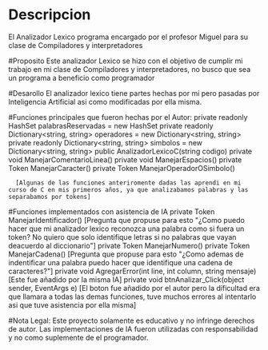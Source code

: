 # Descripcion
El Analizador Lexico programa encargado por el profesor Miguel para su clase de Compiladores y interpretadores

#Proposito
Este analizador Lexico se hizo con el objetivo de cumplir mi trabajo en mi clase de Compiladores y interpretadores, no busco que sea un programa a beneficio como programador

#Desarollo
El analizador lexico tiene partes hechas por mi pero pasadas por Inteligencia Artificial asi como modificadas por ella misma.

#Funciones principales que fueron hechas por el Autor:
      private readonly HashSet<string> palabrasReservadas = new HashSet<string>
      private readonly Dictionary<string, string> operadores = new Dictionary<string, string>
      private readonly Dictionary<string, string> simbolos = new Dictionary<string, string>
      public AnalizadorLexicoC(string codigo)
      private void ManejarComentarioLinea()
      private void ManejarEspacios()
      private Token ManejarCaracter()
      private Token ManejarOperadorOSimbolo()
      
      [Algunas de las funciones anteriromente dadas las aprendi en mi curso de C en mis primeros años, ya que analizabamos palabras y las separabamos por tokens]
      
#Funciones implementados con asistencia de IA
  private Token ManejarIdentificador() [Pregunta que propuse para esto "¿Como puedo hacer que mi analizador lexico reconozca una palabra como si fuera un token? No quiero que solo identifique letras si no palabras que vayan deacuerdo al diccionario"]
   private Token ManejarNumero()
    private Token ManejarCadena() [Pregunta que propuse para esto "¿Como ademas de indentificar una palabra puedo hacer que identifique una cadena de caracteres?"]
    private void AgregarError(int line, int column, string mensaje) [Este fue añadido por la misma IA]
    private void btnAnalizar_Click(object sender, EventArgs e) [El boton fue añadido por el autor pero la dificultad era que llamara a todas las demas funciones, tuve muchos errores al intentarlo asi que tuve asistencia por ella misma]

#Nota Legal:
Este proyecto solamente es educativo y no infringe derechos de autor. Las implementaciones de IA fueron utilizadas con responsabilidad y no como suplemente de el programador.
